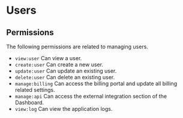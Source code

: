 # Users

## Permissions

The following permissions are related to managing users.

- `view:user` Can view a user.
- `create:user` Can create a new user.
- `update:user` Can update an existing user.
- `delete:user` Can delete an existing user.
- `manage:billing` Can access the billing portal and update all billing related settings.
- `manage:api` Can access the external integration section of the Dashboard.
- `view:log` Can view the application logs.
